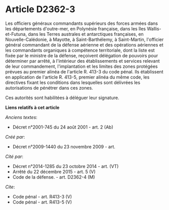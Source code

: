 # Article D2362-3

Les officiers généraux commandants supérieurs des forces armées dans les départements d'outre-mer, en Polynésie française,
dans les îles Wallis-et-Futuna, dans les Terres australes et antarctiques françaises, en Nouvelle-Calédonie, à Mayotte, à
Saint-Barthélemy, à Saint-Martin, l'officier général commandant de la défense aérienne et des opérations aériennes et les
commandants organiques à compétence territoriale, dont la liste est fixée par le ministre de la défense, reçoivent délégation
de pouvoirs pour déterminer par arrêté, à l'intérieur des établissements et services relevant de leur commandement,
l'implantation et les limites des zones protégées prévues au premier alinéa de l'article R. 413-3 du code pénal. Ils
établissent en application de l'article R. 413-5, premier alinéa du même code, les directives fixant les conditions dans
lesquelles sont délivrées les autorisations de pénétrer dans ces zones. 

Ces autorités sont habilitées à déléguer leur signature.

**Liens relatifs à cet article**

_Anciens textes_:

  - Décret n°2001-745 du 24 août 2001 - art. 2 (Ab)

_Créé par_:

  - Décret n°2009-1440 du 23 novembre 2009 - art.

_Cité par_:

  - Décret n°2014-1285 du 23 octobre 2014 - art. (VT)
  - Arrêté du 22 décembre 2015 - art. 5 (V)
  - Code de la défense. - art. D2362-4 (M)

_Cite_:

  - Code pénal - art. R413-3 (V)
  - Code pénal - art. R413-5 (V)
